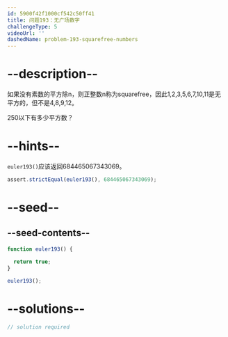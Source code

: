 ```yaml
---
id: 5900f42f1000cf542c50ff41
title: 问题193：无广场数字
challengeType: 5
videoUrl: ''
dashedName: problem-193-squarefree-numbers
---
```


# --description--

如果没有素数的平方除n，则正整数n称为squarefree，因此1,2,3,5,6,7,10,11是无平方的，但不是4,8,9,12。

250以下有多少平方数？

# --hints--

`euler193()`应该返回684465067343069。

```js
assert.strictEqual(euler193(), 684465067343069);
```

# --seed--

## --seed-contents--

```js
function euler193() {

  return true;
}

euler193();
```

# --solutions--

```js
// solution required
```
